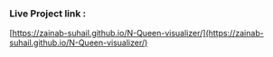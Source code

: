 ### Live Project link :
[https://zainab-suhail.github.io/N-Queen-visualizer/](https://zainab-suhail.github.io/N-Queen-visualizer/)
